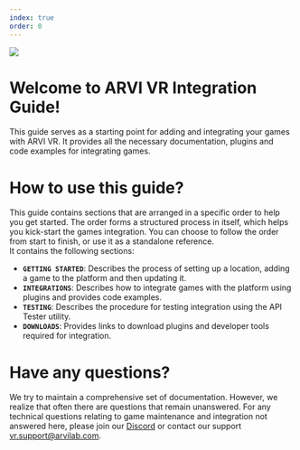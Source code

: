 ```yaml
---
index: true
order: 0
---
```


<img src="{{ '/assets/img/arvi.svg' | relative_url }}" id="logo" class="img-fluid" style="max-width: 300px" />

# Welcome to ARVI VR Integration Guide!
This guide serves as a starting point for adding and integrating your games with ARVI VR. It provides all the necessary documentation, plugins and code examples for integrating games.

# How to use this guide?
This guide contains sections that are arranged in a specific order to help you get started. The order forms a structured process in itself, which helps you kick-start the games integration. You can choose to follow the order from start to finish, or use it as a standalone reference.  
It contains the following sections:
- **`GETTING STARTED`**: Describes the process of setting up a location, adding a game to the platform and then updating it.
- **`INTEGRATIONS`**: Describes how to integrate games with the platform using plugins and provides code examples.
- **`TESTING`**: Describes the procedure for testing integration using the API Tester utility.
- **`DOWNLOADS`**: Provides links to download plugins and developer tools required for integration.

# Have any questions?
We try to maintain a comprehensive set of documentation. However, we realize that often there are questions that remain unanswered. For any technical questions relating to game maintenance and integration not answered here, please join our [Discord](https://discord.gg/DQHrdaS9pc) or contact our support [vr.support@arvilab.com](mailto:vr.support@arvilab.com).

